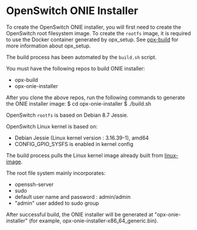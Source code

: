 OpenSwitch ONIE Installer
=========================

To create the OpenSwitch ONIE installer, you will first need to create the OpenSwitch root filesystem image. To create the `rootfs` image, it is required to use the Docker container generated by opx_setup. See [opx-build](https://github.com/open-switch/opx-build) for more information about opx_setup.

The build process has been automated by the `build.sh` script.

You must have the following repos to build ONIE installer:
- opx-build
- opx-onie-installer

After you clone the above repos, run the following commands to generate the ONIE installer image:
    $ cd opx-onie-installer
    $ ./build.sh

OpenSwitch `rootfs` is based on Debian 8.7 Jessie.

OpenSwitch Linux kernel is based on:
- Debian Jessie (Linux kernel version : 3.16.39-1), amd64
- CONFIG_GPIO_SYSFS is enabled in kernel config

The build process pulls the Linux kernel image already built from
[linux-image](https://dell-networking.bintray.com/opx-apt/pool/jessie/linux-image/).

The root file system mainly incorporates:
- openssh-server
- sudo
- default user name and password : admin/admin
- "admin" user added to sudo group

After successful build, the ONIE installer will be generated at "opx-onie-installer"
(for example, opx-onie-installer-x86_64_generic.bin).
